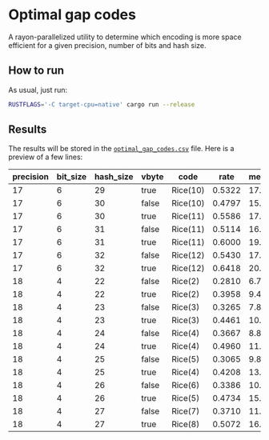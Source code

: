 # Optimal gap codes
A rayon-parallelized utility to determine which encoding is more space efficient for a given
precision, number of bits and hash size.

## How to run
As usual, just run:

```bash
RUSTFLAGS='-C target-cpu=native' cargo run --release
```

## Results
The results will be stored in the [`optimal_gap_codes.csv`]() file. Here is a preview of 
a few lines:

| precision | bit_size | hash_size | vbyte | code      | rate   | mean_compressed_size | number_of_hashes | number_of_hashes_with_code | extra_hashes |
|-----------|----------|-----------|-------|-----------|--------|----------------------|------------------|----------------------------|--------------|
| 17        | 6        | 29        | true  | Rice(10)  | 0.5322 | 17.0292              | 24576            | 46260                      | 21684        |
| 17        | 6        | 30        | false | Rice(10)  | 0.4797 | 15.3519              | 24576            | 52428                      | 27852        |
| 17        | 6        | 30        | true  | Rice(11)  | 0.5586 | 17.8751              | 24576            | 46260                      | 21684        |
| 17        | 6        | 31        | false | Rice(11)  | 0.5114 | 16.3635              | 24576            | 49152                      | 24576        |
| 17        | 6        | 31        | true  | Rice(11)  | 0.6000 | 19.2003              | 24576            | 41391                      | 16815        |
| 17        | 6        | 32        | false | Rice(12)  | 0.5430 | 17.3753              | 24576            | 46260                      | 21684        |
| 17        | 6        | 32        | true  | Rice(12)  | 0.6418 | 20.5361              | 24576            | 39321                      | 14745        |
| 18        | 4        | 22        | false | Rice(2)   | 0.2810 | 6.7450               | 43690            | 174762                     | 131072       |
| 18        | 4        | 22        | true  | Rice(2)   | 0.3958 | 9.4984               | 43690            | 116508                     | 72818        |
| 18        | 4        | 23        | false | Rice(3)   | 0.3265 | 7.8363               | 43690            | 149796                     | 106106       |
| 18        | 4        | 23        | true  | Rice(3)   | 0.4461 | 10.7063              | 43690            | 104857                     | 61167        |
| 18        | 4        | 24        | false | Rice(4)   | 0.3667 | 8.8019               | 43690            | 131072                     | 87382        |
| 18        | 4        | 24        | true  | Rice(4)   | 0.4960 | 11.9048              | 43690            | 95325                      | 51635        |
| 18        | 4        | 25        | false | Rice(5)   | 0.3065 | 9.8085               | 32768            | 116508                     | 83740        |
| 18        | 4        | 25        | true  | Rice(4)   | 0.4208 | 13.4656              | 32768            | 80659                      | 47891        |
| 18        | 4        | 26        | false | Rice(6)   | 0.3386 | 10.8348              | 32768            | 104857                     | 72089        |
| 18        | 4        | 26        | true  | Rice(5)   | 0.4734 | 15.1480              | 32768            | 69905                      | 37137        |
| 18        | 4        | 27        | false | Rice(7)   | 0.3710 | 11.8712              | 32768            | 95325                      | 62557        |
| 18        | 4        | 27        | true  | Rice(8)   | 0.5072 | 16.2317              | 32768            | 65536                      | 32768        |
